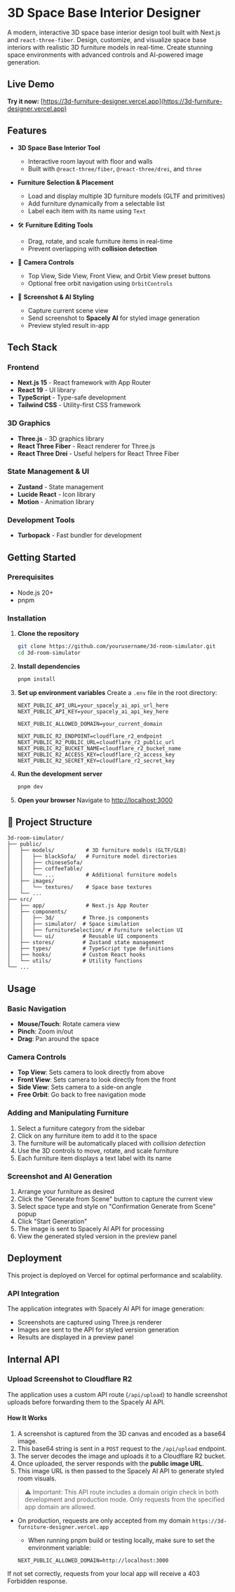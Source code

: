 # 3D Space Base Interior Designer

A modern, interactive 3D space base interior design tool built with Next.js and `react-three-fiber`. Design, customize, and visualize space base interiors with realistic 3D furniture models in real-time. Create stunning space environments with advanced controls and AI-powered image generation.

## Live Demo

**Try it now:** [https://3d-furniture-designer.vercel.app](https://3d-furniture-designer.vercel.app)

## Features

- **3D Space Base Interior Tool**
  - Interactive room layout with floor and walls
  - Built with `@react-three/fiber`, `@react-three/drei`, and `three`

- **Furniture Selection & Placement**
  - Load and display multiple 3D furniture models (GLTF and primitives)
  - Add furniture dynamically from a selectable list
  - Label each item with its name using `Text`

- 🛠️ **Furniture Editing Tools**
  - Drag, rotate, and scale furniture items in real-time
  - Prevent overlapping with **collision detection**

- 🎥 **Camera Controls**
  - Top View, Side View, Front View, and Orbit View preset buttons
  - Optional free orbit navigation using `OrbitControls`

- 📸 **Screenshot & AI Styling**
  - Capture current scene view
  - Send screenshot to **Spacely AI** for styled image generation
  - Preview styled result in-app


## Tech Stack

### Frontend
- **Next.js 15** - React framework with App Router
- **React 19** - UI library
- **TypeScript** - Type-safe development
- **Tailwind CSS** - Utility-first CSS framework

### 3D Graphics
- **Three.js** - 3D graphics library
- **React Three Fiber** - React renderer for Three.js
- **React Three Drei** - Useful helpers for React Three Fiber

### State Management & UI
- **Zustand** - State management
- **Lucide React** - Icon library
- **Motion** - Animation library

### Development Tools
- **Turbopack** - Fast bundler for development

## Getting Started

### Prerequisites

- Node.js 20+
- pnpm

### Installation

1. **Clone the repository**
   ```bash
   git clone https://github.com/yourusername/3d-room-simulator.git
   cd 3d-room-simulator
   ```

2. **Install dependencies**
   ```bash
   pnpm install
   ```

3. **Set up environment variables**
   Create a `.env` file in the root directory:
   ```env
   NEXT_PUBLIC_API_URL=your_spacely_ai_api_url_here
   NEXT_PUBLIC_API_KEY=your_spacely_ai_api_key_here

   NEXT_PUBLIC_ALLOWED_DOMAIN=your_current_domain

   NEXT_PUBLIC_R2_ENDPOINT=cloudflare_r2_endpoint
   NEXT_PUBLIC_R2_PUBLIC_URL=cloudflare_r2_public_url
   NEXT_PUBLIC_R2_BUCKET_NAME=cloudflare_r2_bucket_name
   NEXT_PUBLIC_R2_ACCESS_KEY=cloudflare_r2_access_key
   NEXT_PUBLIC_R2_SECRET_KEY=cloudflare_r2_secret_key
   ```

4. **Run the development server**
   ```bash
   pnpm dev
   ```

5. **Open your browser**
   Navigate to [http://localhost:3000](http://localhost:3000)

## 📁 Project Structure

```
3d-room-simulator/
├── public/
│   ├── models/          # 3D furniture models (GLTF/GLB)
│   │   ├── blackSofa/   # Furniture model directories
│   │   ├── chineseSofa/
│   │   ├── coffeeTable/
│   │   └── ...          # Additional furniture models
│   ├── images/
│   │   └── textures/    # Space base textures
│   └── ...
├── src/
│   ├── app/             # Next.js App Router
│   ├── components/
│   │   ├── 3d/         # Three.js components
│   │   ├── simulator/  # Space simulation
│   │   ├── furnitureSelection/ # Furniture selection UI
│   │   └── ui/         # Reusable UI components
│   ├── stores/         # Zustand state management
│   ├── types/          # TypeScript type definitions
│   ├── hooks/          # Custom React hooks
│   └── utils/          # Utility functions
└── ...
```

## Usage

### Basic Navigation
- **Mouse/Touch**: Rotate camera view
- **Pinch**: Zoom in/out
- **Drag**: Pan around the space

### Camera Controls
- **Top View**: Sets camera to look directly from above
- **Front View**: Sets camera to look directly from the front
- **Side View**: Sets camera to a side-on angle
- **Free Orbit**: Go back to free navigation mode

### Adding and Manipulating Furniture
1. Select a furniture category from the sidebar
2. Click on any furniture item to add it to the space
3. The furniture will be automatically placed with *collision detection*
4. Use the 3D controls to move, rotate, and scale furniture
5. Each furniture item displays a text label with its name

### Screenshot and AI Generation
1. Arrange your furniture as desired
2. Click the "Generate from Scene" button to capture the current view
3. Select space type and style on "Confirmation Generate from Scene" popup
4. Click "Start Generation"
5. The image is sent to Spacely AI API for processing
6. View the generated styled version in the preview panel

## Deployment

This project is deployed on Vercel for optimal performance and scalability.

### API Integration
The application integrates with Spacely AI API for image generation:
- Screenshots are captured using Three.js renderer
- Images are sent to the API for styled version generation
- Results are displayed in a preview panel

## Internal API

### Upload Screenshot to Cloudflare R2

The application uses a custom API route (`/api/upload`) to handle screenshot uploads before forwarding them to the Spacely AI API.

#### How It Works

1. A screenshot is captured from the 3D canvas and encoded as a base64 image.
2. This base64 string is sent in a `POST` request to the `/api/upload` endpoint.
3. The server decodes the image and uploads it to a Cloudflare R2 bucket.
4. Once uploaded, the server responds with the **public image URL**.
5. This image URL is then passed to the Spacely AI API to generate styled room visuals.

>⚠️ Important: This API route includes a domain origin check in both development and production mode. Only requests from the specified app domain are allowed.

- On production, requests are only accepted from my domain `https://3d-furniture-designer.vercel.app`
  - When running pnpm build or testing locally, make sure to set the environment variable:

   ```
   NEXT_PUBLIC_ALLOWED_DOMAIN=http://localhost:3000
   ```
If not set correctly, requests from your local app will receive a 403 Forbidden response.

